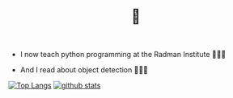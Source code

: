 ### <h1 align=center>🦄</h1>


  <br>

  - I now teach python programming at the Radman Institute 👩🏻‍🏫

  - And I read about object detection 👩🏻‍💻

  
  [![Top Langs](https://github-readme-stats.vercel.app/api/top-langs/?username=NyFco&layout=compact)](https://github.com/NyFco/github-readme-stats)
[![github stats](https://github-readme-stats.vercel.app/api?username=NyFco)](https://github.com/anuraghazra/github-readme-stats)

